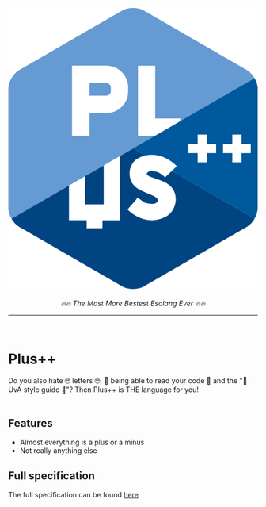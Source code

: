 <p align="center">
  <img src="https://raw.githubusercontent.com/wafelvloot/plus-pp/main/plus_pp_logo.svg">
  <br>
  <br>
  <i>🔥🔥  The Most More Bestest Esolang Ever 🔥🔥 </i>
</p>
<hr>
<br>

# Plus++

Do you also hate 🤓 letters 🤓, 🥱 being able to read your code 🥱 and the "🤢 UvA style guide 🤢"? Then Plus++ is THE language for you!
<br>
<br>
## Features
- Almost everything is a plus or a minus
- Not really anything else

## Full specification
The full specification can be found [here](specification.md)
